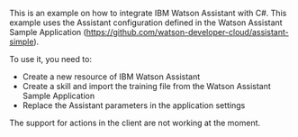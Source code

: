 This is an example on how to integrate IBM Watson Assistant with C#.
This example uses the Assistant configuration defined in the Watson Assistant Sample Application (https://github.com/watson-developer-cloud/assistant-simple).

To use it, you need to:
- Create a new resource of IBM Watson Assistant
- Create a skill and import the training file from the Watson Assistant Sample Application
- Replace the Assistant parameters in the application settings

The support for actions in the client are not working at the moment.
